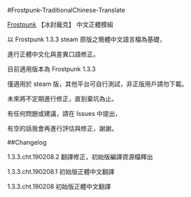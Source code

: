 #Frostpunk-TraditionalChinese-Translate

<a href="https://store.steampowered.com/app/323190/Frostpunk/">Frostpunk</a> 【冰封龐克】 中文正體模組



以 Frostpunk 1.3.3 steam 原版之簡體中文語言檔為基礎，

進行正體中文化與差異口語修正。

目前適用版本為 Frostpunk 1.3.3

僅適用於 steam 版，其他平台可自行測試，非正版用戶請勿下載。


未來將不定期進行修正，直到棄坑為止。

有任何問題或建議，請在 Issues 中提出，

有空的話我會再進行評估與修正，謝謝。


##Changelog

1.3.3.cht.190208.2 翻譯修正，初始版編譯資源檔釋出

1.3.3.cht.190208.1 初始版正體中文翻譯

1.3.3.cht.190208 初始版正體中文翻譯

